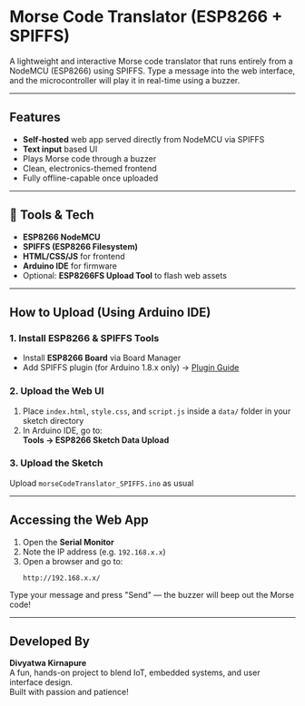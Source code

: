 # Morse Code Translator (ESP8266 + SPIFFS)

A lightweight and interactive Morse code translator that runs entirely from a NodeMCU (ESP8266) using SPIFFS. Type a message into the web interface, and the microcontroller will play it in real-time using a buzzer.

---

## Features

- **Self-hosted** web app served directly from NodeMCU via SPIFFS
- **Text input** based UI
- Plays Morse code through a buzzer
- Clean, electronics-themed frontend 
- Fully offline-capable once uploaded

---

## 🔧 Tools & Tech

- **ESP8266 NodeMCU**
- **SPIFFS (ESP8266 Filesystem)**
- **HTML/CSS/JS** for frontend
- **Arduino IDE** for firmware
- Optional: **ESP8266FS Upload Tool** to flash web assets

---

##  How to Upload (Using Arduino IDE)

###  1. Install ESP8266 & SPIFFS Tools
- Install **ESP8266 Board** via Board Manager
- Add SPIFFS plugin (for Arduino 1.8.x only) → [Plugin Guide](https://github.com/esp8266/arduino-esp8266fs-plugin)

###  2. Upload the Web UI
1. Place `index.html`, `style.css`, and `script.js` inside a `data/` folder in your sketch directory
2. In Arduino IDE, go to:  
   **Tools → ESP8266 Sketch Data Upload**

### 3. Upload the Sketch
Upload `morseCodeTranslator_SPIFFS.ino` as usual

---

##  Accessing the Web App

1. Open the **Serial Monitor**
2. Note the IP address (e.g. `192.168.x.x`)
3. Open a browser and go to:
   ```
   http://192.168.x.x/
   ```

Type your message and press "Send" — the buzzer will beep out the Morse code!

---

##  Developed By

**Divyatwa Kirnapure**  
A fun, hands-on project to blend IoT, embedded systems, and user interface design.  
Built with passion and patience!
